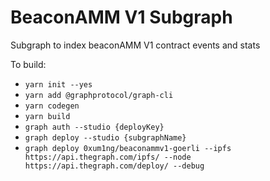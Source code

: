 # BeaconAMM V1 Subgraph
Subgraph to index beaconAMM V1 contract events and stats

To build:  
- `yarn init --yes`
- `yarn add @graphprotocol/graph-cli`
- `yarn codegen`
- `yarn build`
- `graph auth --studio {deployKey}`
- `graph deploy --studio {subgraphName}`
- `graph deploy 0xum1ng/beaconammv1-goerli --ipfs https://api.thegraph.com/ipfs/ --node https://api.thegraph.com/deploy/ --debug`
